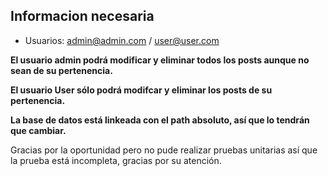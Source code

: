 ## Informacion necesaria

* Usuarios: admin@admin.com / user@user.com

**El usuario admin podrá modificar y eliminar todos los posts aunque no sean de su pertenencia.**

**El usuario User sólo podrá modifcar y eliminar los posts de su pertenencia.**

**La base de datos está linkeada con el path absoluto, así que lo tendrán que cambiar.**

Gracias por la oportunidad pero no pude realizar pruebas unitarias así que la prueba está incompleta, gracias por su atención.


